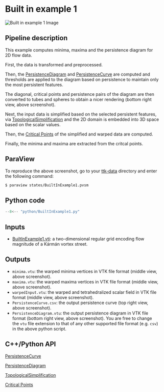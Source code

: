 # Built in example 1

![Built in example 1 Image](https://topology-tool-kit.github.io/img/gallery/builtinExample1.jpg)

## Pipeline description
This example computes minima, maxima and the persistence diagram for 2D flow data.

First, the data is transformed and preprocessed. 

Then, the [PersistenceDiagram](https://topology-tool-kit.github.io/doc/html/classttkPersistenceDiagram.html) and [PersistenceCurve](https://topology-tool-kit.github.io/doc/html/classttkPersistenceCurve.html) are computed and thresholds are applied to the diagram based on persistence to maintain only the most persistent features. 

The diagonal, critical points and persistence pairs of the diagram are then converted to tubes and spheres to obtain a nicer rendering (bottom right view, above screenshot).

Next, the input data is simplified based on the selected persistent features, via [TopologicalSimplification](https://topology-tool-kit.github.io/doc/html/classttkTopologicalSimplification.html) and the 2D domain is embedded into 3D space based on the scalar values.

Then, the [Critical Points](https://topology-tool-kit.github.io/doc/html/classttkCriticalPoints.html) of the simplified and warped data are computed. 

Finally, the minima and maxima are extracted from the critcal points.

## ParaView
To reproduce the above screenshot, go to your [ttk-data](https://github.com/topology-tool-kit/ttk-data) directory and enter the following command:
``` bash
$ paraview states/BuiltInExample1.pvsm
```

## Python code

``` python  linenums="1"
--8<-- "python/BuiltInExample1.py"
```

## Inputs
- [BuiltInExample1.vti](https://github.com/topology-tool-kit/ttk-data/raw/dev/BuiltInExample1.vti): a two-dimensional regular grid encoding flow magnitude of a Kármán vortex street.

## Outputs
- `minima.vtu`: the warped minima vertices in VTK file format (middle view, above screenshot).
- `maxima.vtu`: the warped maxima vertices in VTK file format (middle view, above screenshot).
- `warpedInput.vtu`: the warped and tetrahedralized scalar field in VTK file format (middle view, above screenshot).
- `PersistenceCurve.csv`: the output persistence curve (top right view, above screenshot).
- `PersistenceDiagram.vtu`: the output persistence diagram in VTK file format (bottom right view, above screenshot). You are free to change the `vtu` file extension to that of any other supported file format (e.g. `csv`) in the above python script.

## C++/Python API
[PersistenceCurve](https://topology-tool-kit.github.io/doc/html/classttkPersistenceCurve.html)

[PersistenceDiagram](https://topology-tool-kit.github.io/doc/html/classttkPersistenceDiagram.html)

[TopologicalSimplification](https://topology-tool-kit.github.io/doc/html/classttkTopologicalSimplification.html)

[Critical Points](https://topology-tool-kit.github.io/doc/html/classttkCriticalPoints.html)

